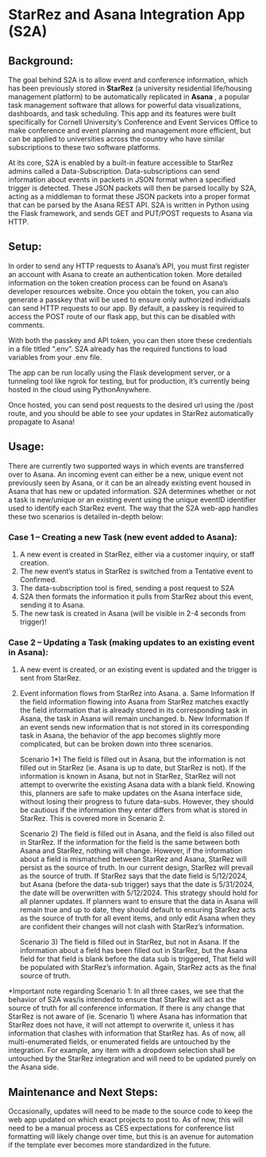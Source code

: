 # StarRez and Asana Integration App (S2A)


## Background: 

The goal behind S2A is to allow event and conference information, which has been previously stored in **StarRez** (a university residential life/housing management platform) to be automatically replicated in **Asana** , a popular task management software that allows for powerful data visualizations, dashboards, and task scheduling. This app and its features were built specifically for Cornell University’s Conference and Event Services Office to make conference and event planning and management more efficient, but can be applied to universities across the country who have similar subscriptions to these two software platforms. 

At its core, S2A is enabled by a built-in feature accessible to StarRez admins called a Data-Subscription. Data-subscriptions can send information about events in packets in JSON format when a specified trigger is detected. These JSON packets will then be parsed locally by S2A, acting as a middleman to format these JSON packets into a proper format that can be parsed by the Asana REST API.  S2A is written in Python using the Flask framework, and sends GET and PUT/POST requests to Asana via HTTP. 

## Setup: 

In order to send any HTTP requests to Asana’s API, you must first register an account with Asana to create an authentication token. More detailed information on the token creation process can be found on Asana’s developer resources website. 
Once you obtain the token, you can also generate a passkey that will be used to ensure only authorized individuals can send HTTP requests to our app. By default, a passkey is required to access the POST route of our flask app, but this can be disabled with comments. 

With both the passkey and API token, you can then store these credentials in a file titled “.env”. S2A already has the required functions to load variables from your .env file. 

The app can be run locally using the Flask development server, or a tunneling tool like ngrok for testing, but for production, it’s currently being hosted in the cloud using PythonAnywhere. 

Once hosted, you can send post requests to the desired url using the /post route, and you should be able to see your updates in StarRez automatically propagate to Asana! 

## Usage: 

There are currently two supported ways in which events are transferred over to Asana. An incoming event can either be a new, unique event not previously seen by Asana, or it can be an already existing event housed in Asana that has new or updated information. S2A determines whether or not a task is new/unique or an existing event using the unique eventID identifier used to identify each StarRez event. The way that the S2A web-app handles these two scenarios is detailed in-depth below: 

### Case 1 – Creating a new Task (new event added to Asana): 

  1. A new event is created in StarRez, either via a customer inquiry, or staff creation.
  2. The new event’s status in StarRez is switched from a Tentative event to Confirmed.
  3. The data-subscription tool is fired, sending a post request to S2A
  4. S2A then formats the information it pulls from StarRez about this event, sending it to Asana.
  5. The new task is created in Asana (will be visible in 2-4 seconds from trigger)! 

### Case 2 – Updating a Task (making updates to an existing event in Asana): 

  1. A new event is created, or an existing event is updated and the trigger is sent from StarRez.
  2. Event information flows from StarRez into Asana.
     a. Same Information
       If the field information flowing into Asana from StarRez matches exactly the field information that is already stored in its 
       corresponding task in Asana, the task in Asana will remain unchanged.
     b. New Information 
       If an event sends new information that is not stored in its corresponding task in Asana, the behavior of the app becomes
       slightly more complicated, but can be broken down into three scenarios.

     Scenario 1*) The field is filled out in Asana, but the information is not filled out in StarRez (ie. Asana is up to date, but           StarRez is not). If the information is known in Asana, but not in StarRez, StarRez will not attempt to overwrite the existing
     Asana data with a blank field. Knowing this, planners are safe to make updates on the Asana interface side, without losing their
     progress to future data-subs. However, they should be cautious if the information they enter differs from what is stored in
     StarRez. This is covered more in Scenario 2.

     Scenario 2) The field is filled out in Asana, and the field is also filled out in StarRez. If the information for the field is the
     same between both Asana and StarRez, nothing will change. However, if the information about a field is mismatched between StarRez
     and Asana, StarRez will persist as the source of truth. In our current design, StarRez will prevail as the source of truth. If
     StarRez says that the date field is 5/12/2024, but Asana (before the data-sub trigger) says that the date is 5/31/2024, the date
     will be overwritten with 5/12/2024. This strategy should hold for all planner updates. If planners want to ensure that the data in
     Asana will remain true and up to date, they should default to ensuring StarRez acts as the source of truth for all event items,
     and only edit Asana when they are confident their changes will not clash with StarRez’s information.

     Scenario 3) The field is filled out in StarRez, but not in Asana. If the information about a field has been filled out in StarRez,
     but the Asana field for that field is blank before the data sub is triggered, That field will be populated with StarRez’s
     information. Again, StarRez acts as the final source of truth. 

*Important note regarding Scenario 1: 
In all three cases, we see that the behavior of S2A was/is intended to ensure that StarRez will act as the source of truth for all conference information. If there is any change that StarRez is not aware of (ie. Scenario 1) where Asana has information that StarRez does not have, it will not attempt to overwrite it, unless it has information that clashes with information that StarRez has. As of now, all multi-enumerated fields, or enumerated fields are untouched by the integration. For example, any item with a dropdown selection shall be untouched by the StarRez integration and will need to be updated purely on the Asana side. 

## Maintenance and Next Steps: 

Occasionally, updates will need to be made to the source code to keep the web app updated on which exact projects to post to. As of now, this will need to be a manual process as CES expectations for conference list formatting will likely change over time, but this is an avenue for automation if the template ever becomes more standardized in the future. 

